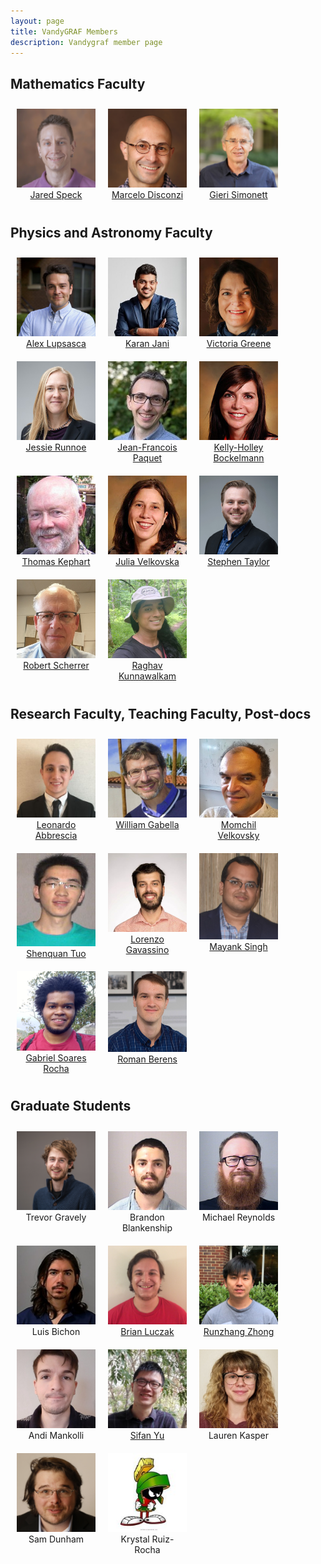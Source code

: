 ```yaml
---
layout: page
title: VandyGRAF Members 
description: Vandygraf member page 
---
```


<style>
.table {
    text-align: center;
}
.row {
    padding-top: 10px;
    padding-bottom: 10px;
}
.headshot{
    padding-right:10px;
    padding-left:10px;
    width:20%;
}
figure {
    width: 25%;
    float: left;
    object-fit: contain;
    margin: 0;
    text-align: center;
    padding: 10px;
}
figcaption {
	text-align:center;
}
</style>


## Mathematics Faculty

<div>
<figure>
	<img src="/images/members/jared-speck.jpg">
	<figcaption><a href="https://wp0.vanderbilt.edu/math/bio/?who=jared-speck"> Jared Speck </a></figcaption>
</figure>
<figure>
	<img src="/images/members/marcelo-disconzi.jpg">
	<figcaption><a href="http://www.disconzi.net/"> Marcelo Disconzi </a></figcaption>
</figure>
<figure>
	<img src="/images/members/gieri-simonett.jpg">
	<figcaption><a href="https://as.vanderbilt.edu/math/bio/?who=gieri-simonett"> Gieri Simonett </a></figcaption>
</figure>
</div>

<br style="clear:both" />

## Physics and Astronomy Faculty
<div>
<figure>
    	<img src="/images/members/alex-lupsasca.jpg" >
	<figcaption><a href="https://as.vanderbilt.edu/physics/bio/alex-lupsasca"> Alex Lupsasca </a></figcaption>
</figure>
<figure>
	<img src="/images/members/karan-jani.jpg">
	<figcaption><a href="https://as.vanderbilt.edu/physics/bio/karan-jani"> Karan Jani </a></figcaption>
</figure>
<figure>
	<img src="/images/members/senta-greene.jpg">
	<figcaption><a href="https://as.vanderbilt.edu/physics/bio/victoria-greene"> Victoria Greene </a></figcaption>
</figure>
</div>

<br style="clear:both" />

<div>
<figure>
    	<img src="/images/members/Jessie-Runnoe.jpg" >
	<figcaption><a href="https://as.vanderbilt.edu/physics/bio/jessie-runnoe"> Jessie Runnoe </a></figcaption>
</figure>
<figure>
	<img src="/images/members/JF-paquet.jpg">
	<figcaption><a href="https://as.vanderbilt.edu/physics/bio/jean-francois-paquet"> Jean-Francois Paquet </a></figcaption>
</figure>
<figure>
    	<img src="/images/members/kelly-holley-bockelmann.jpg" >
	<figcaption><a href="https://as.vanderbilt.edu/physics/bio/kelly-holley-bockelmann"> Kelly-Holley Bockelmann </a></figcaption>
</figure>
</div>

<br style="clear:both" />

<div>
<figure>
    	<img src="/images/members/thomas-kephart.jpg" >
	<figcaption><a href="https://as.vanderbilt.edu/physics/bio/thomas-kephart"> Thomas Kephart </a></figcaption>
</figure>
<figure>
	<img src="/images/members/julia-velkovska.jpg">
	<figcaption><a href="https://as.vanderbilt.edu/physics/bio/julia-velkovska"> Julia Velkovska </a></figcaption>
</figure>
<figure>
    	<img src="/images/members/stephen-taylor.jpg" >
	<figcaption><a href="https://as.vanderbilt.edu/physics/bio/stephen-taylor"> Stephen Taylor </a></figcaption>
</figure>
</div>

<br style="clear:both" />

<div>
<figure>
    	<img src="/images/members/robert-scherrer.jpg" >
	<figcaption><a href="https://as.vanderbilt.edu/physics/bio/robert-scherrer"> Robert Scherrer </a></figcaption>
</figure>
<figure>
    <img src="/images/members/raghav-kunnawalkamelayavalli.jpg" >
	<figcaption><a href="https://as.vanderbilt.edu/physics-astronomy/bio/raghav-kunnawalkamelayavalli"> Raghav Kunnawalkam </a></figcaption>
</figure>
</div>

<br style="clear:both" />

## Research Faculty, Teaching Faculty, Post-docs

<div>
<figure>
    <img src="/images/members/leonardo-abbrescia.jpg" >
	<figcaption><a href="https://as.vanderbilt.edu/math/bio/?who=leonardo-abbrescia"> Leonardo Abbrescia </a></figcaption>
</figure>
<figure>
	<img src="/images/members/billHeadShot.jpg">
	<figcaption><a href="https://my.vanderbilt.edu/williamgabella/"> William Gabella </a></figcaption>
</figure>
<figure>
    <img src="/images/members/momchil-velkovsky.jpg" >
	<figcaption><a href="https://as.vanderbilt.edu/physics/bio/momchil-velkovsky"> Momchil Velkovsky </a></figcaption>
</figure>
</div>

<br style="clear:both" />

<div>
<figure>
    <img src="/images/members/shengquan-tuo_2.jpg" >
	<figcaption><a href="https://my.vanderbilt.edu/shengquantuo/"> Shenquan Tuo </a></figcaption>
</figure>
<figure>
    <img src="/images/members/lorenzo-gavassino.jpg" >
	<figcaption><a href="https://as.vanderbilt.edu/math/bio/?who=lorenzo-gavassino"> Lorenzo Gavassino </a></figcaption>
</figure>
<figure>
    <img src="/images/members/mayank-singh.jpg" >
	<figcaption><a href="https://as.vanderbilt.edu/physics-astronomy/bio/mayank-singh/"> Mayank Singh </a></figcaption>
</figure>
</div>

<br style="clear:both" />

<div>
<figure>
    <img src="/images/members/gabriel-soares-rocha.jpg" >
	<figcaption><a href="https://as.vanderbilt.edu/physics-astronomy/bio/gabriel-soaresrocha/"> Gabriel Soares Rocha </a></figcaption>
</figure>
<figure>
    <img src="/images/members/roman-berens.jpg" >
	<figcaption><a href="https://as.vanderbilt.edu/physics-astronomy/bio/roman-berens/"> Roman Berens </a></figcaption>
</figure>
</div>

<br style="clear:both" />

## Graduate Students
<div>
<figure>
    <img src="/images/members/trevor-gravely.jpg" >
	<figcaption>Trevor Gravely</figcaption>
</figure>
<figure>
    <img src="/images/members/brandon-blankenship.jpg" >
	<figcaption>Brandon Blankenship</figcaption>
</figure>
<figure>
    <img src="/images/members/michael-reynolds.jpg" >
	<figcaption>Michael Reynolds</figcaption>
</figure>
</div>

<br style="clear:both" />

<div>
<figure>
    <img src="/images/members/luis-bichonIII.jpg" >
	<figcaption>Luis Bichon</figcaption>
</figure>
<figure>
    <img src="/images/members/brian-luczak.jpg" >
	<figcaption><a href="https://as.vanderbilt.edu/math/bio/?who=brian-luczak"> Brian Luczak </a></figcaption>
</figure>
<figure>
    <img src="/images/members/runzhang-zhong.jpg" >
	<figcaption><a href="https://as.vanderbilt.edu/math/bio/?who=runzhang-zhong"> Runzhang Zhong </a></figcaption>
</figure>
</div>

<br style="clear:both" />

<div>
<figure>
    <img src="/images/members/andi-mankolli.jpg" >
	<figcaption>Andi Mankolli</figcaption>
</figure>
<figure>
    <img src="/images/members/sifan-yu.jpg" >
	<figcaption><a href="https://as.vanderbilt.edu/math/bio/?who=sifan-yu"> Sifan Yu </a></figcaption>
</figure>
<figure>
    <img src="/images/members/lauren-kasper.jpg" >
	<figcaption>Lauren Kasper</figcaption>
</figure>
</div>

<br style="clear:both" />

<div>
<figure>
    <img src="/images/members/sam-dunham.jpg" >
	<figcaption>Sam Dunham</figcaption>
</figure>
<figure>
    <img src="/images/members/marvin.jpg" >
	<figcaption>Krystal Ruiz-Rocha</figcaption>
</figure>
</div>

<br style="clear:both" />
